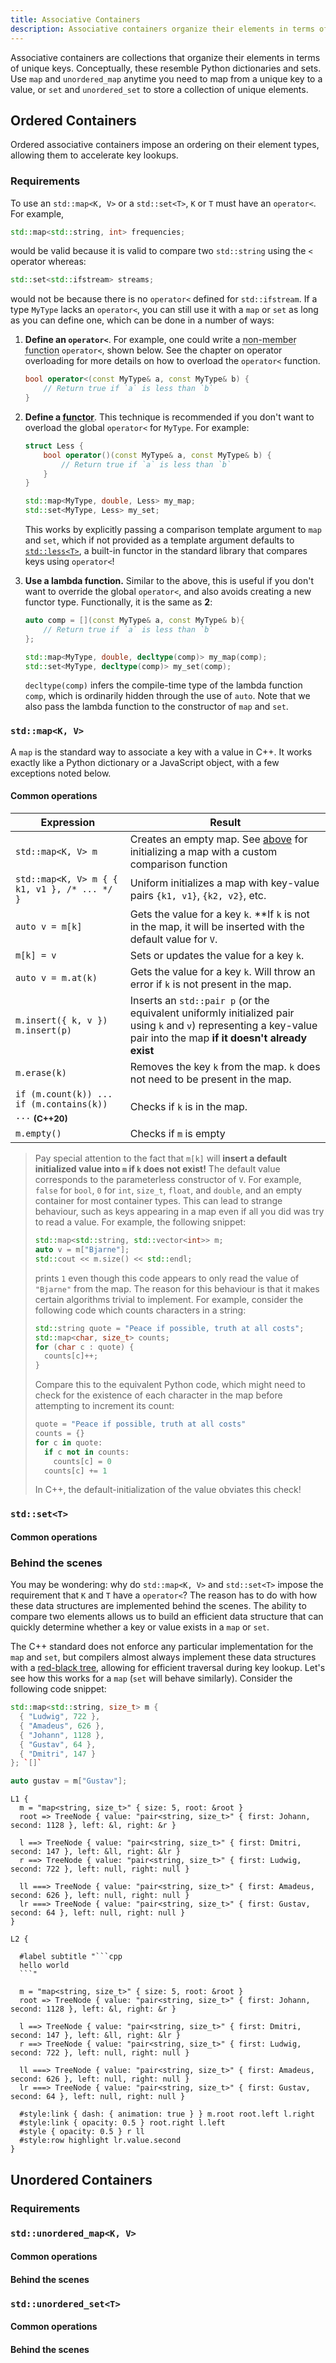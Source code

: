 ```yaml
---
title: Associative Containers
description: Associative containers organize their elements in terms of unique keys.
---
```


Associative containers are collections that organize their elements in terms of unique keys. Conceptually, these resemble Python dictionaries and sets. Use `map` and `unordered_map` anytime you need to map from a unique key to a value, or `set` and `unordered_set` to store a collection of unique elements.

## Ordered Containers

Ordered associative containers impose an ordering on their element types, allowing them to accelerate key lookups.

### Requirements

To use an `std::map<K, V>` or a `std::set<T>`, `K` or `T` must have an `operator<`. For example,

```cpp
std::map<std::string, int> frequencies; 
```

would be valid because it is valid to compare two `std::string` using the `<` operator whereas:

```cpp
std::set<std::ifstream> streams;
```

would not be because there is no `operator<` defined for `std::ifstream`. If a type `MyType` lacks an `operator<`, you can still use it with a `map` or `set` as long as you can define one, which can be done in a number of ways:

1. **Define an `operator<`**. For example, one could write a <abbr title="A free-floating function defined outside of a class">non-member function</abbr> `operator<`, shown below. See the chapter on operator overloading for more details on how to overload the `operator<` function.

    ```cpp
    bool operator<(const MyType& a, const MyType& b) {
        // Return true if `a` is less than `b`
    }
    ```

2. **Define a <abbr title="An object that acts like a function by overloading the call operator, e.g. `operator()`">functor</abbr>**. This technique is recommended if you don't want to overload the global `operator<` for `MyType`. For example:

    ```cpp
    struct Less {
        bool operator()(const MyType& a, const MyType& b) {
            // Return true if `a` is less than `b`
        }
    }

    std::map<MyType, double, Less> my_map;
    std::set<MyType, Less> my_set; 
    ```

    This works by explicitly passing a comparison template argument to `map` and `set`, which if not provided as a template argument defaults to [`std::less<T>`](https://en.cppreference.com/w/cpp/utility/functional/less), a built-in functor in the standard library that compares keys using `operator<`!

3. **Use a lambda function.** Similar to the above, this is useful if you don't want to override the global `operator<`, and also avoids creating a new functor type. Functionally, it is the same as **2**:

    ```cpp
    auto comp = [](const MyType& a, const MyType& b){ 
        // Return true if `a` is less than `b`
    };

    std::map<MyType, double, decltype(comp)> my_map(comp);
    std::set<MyType, decltype(comp)> my_set(comp);
    ```

    `decltype(comp)` infers the compile-time type of the lambda function `comp`, which is ordinarily hidden through the use of `auto`. Note that we also pass the lambda function to the constructor of `map` and `set`.

### `std::map<K, V>`

A `map` is the standard way to associate a key with a value in C++. It works exactly like a Python dictionary or a JavaScript object, with a few exceptions noted below.

#### Common operations

| Expression | Result |
|-----------|--------|
| `std::map<K, V> m` | Creates an empty map. See [above](#requirements) for initializing a map with a custom comparison function |
| `std::map<K, V> m { { k1, v1 }, /* ... */ }` | Uniform initializes a map with key-value pairs `{k1, v1}`, `{k2, v2}`, etc. |
| `auto v = m[k]` | Gets the value for a key `k`. **If `k` is not in the map, it will be inserted with the default value for `V`. |
| `m[k] = v` | Sets or updates the value for a key `k`. |
| `auto v = m.at(k)` | Gets the value for a key `k`. Will throw an error if `k` is not present in the map. |
| `m.insert({ k, v })` <br /> `m.insert(p)` | Inserts an `std::pair p` (or the equivalent uniformly initialized pair using `k` and `v`) representing a key-value pair into the map **if it doesn't already exist** |
| `m.erase(k)` | Removes the key `k` from the map. `k` does not need to be present in the map. |
| `if (m.count(k)) ...` <br /> `if (m.contains(k)) ...` <sub>**(C++20)**</sub> | Checks if `k` is in the map. |
| `m.empty()` | Checks if `m` is empty |

> Pay special attention to the fact that `m[k]` will **insert a default initialized value into `m` if `k` does not exist!** The default value corresponds to the parameterless constructor of `V`. For example, `false` for `bool`, `0` for `int`, `size_t`, `float`, and `double`, and an empty container for most container types. This can lead to strange behaviour, such as keys appearing in a map even if all you did was try to read a value. For example, the following snippet:
> 
> ```cpp
> std::map<std::string, std::vector<int>> m;
> auto v = m["Bjarne"];
> std::cout << m.size() << std::endl;
> ```
>
> prints `1` even though this code appears to only read the value of `"Bjarne"` from the map. The reason for this behaviour is that it makes certain algorithms trivial to implement. For example, consider the following code which counts characters in a string:
>
> ```cpp
> std::string quote = "Peace if possible, truth at all costs";
> std::map<char, size_t> counts;
> for (char c : quote) {
>   counts[c]++; 
> }
> ```
>
> Compare this to the equivalent Python code, which might need to check for the existence of each character in the map before attempting to increment its count:
>
> ```python
> quote = "Peace if possible, truth at all costs"
> counts = {}
> for c in quote:
>   if c not in counts:
>     counts[c] = 0
>   counts[c] += 1
> ```
>
> In C++, the default-initialization of the value obviates this check!

### `std::set<T>`

#### Common operations

### Behind the scenes

You may be wondering: why do `std::map<K, V>` and `std::set<T>` impose the requirement that `K` and `T` have a `operator<`? The reason has to do with how these data structures are implemented behind the scenes. The ability to compare two elements allows us to build an efficient data structure that can quickly determine whether a key or value exists in a `map` or `set`.

The C++ standard does not enforce any particular implementation for the `map` and `set`, but compilers almost always implement these data structures with a [red-black tree](https://en.wikipedia.org/wiki/Red%E2%80%93black_tree), allowing for efficient traversal during key lookup. Let's see how this works for a `map` (`set` will behave similarly). Consider the following code snippet:

```cpp
std::map<std::string, size_t> m {
  { "Ludwig", 722 },
  { "Amadeus", 626 },
  { "Johann", 1128 },
  { "Gustav", 64 },
  { "Dmitri", 147 }
}; `[]`

auto gustav = m["Gustav"];
```

```memory
L1 {
  m = "map<string, size_t>" { size: 5, root: &root }
  root => TreeNode { value: "pair<string, size_t>" { first: Johann, second: 1128 }, left: &l, right: &r }

  l ==> TreeNode { value: "pair<string, size_t>" { first: Dmitri, second: 147 }, left: &ll, right: &lr }
  r ==> TreeNode { value: "pair<string, size_t>" { first: Ludwig, second: 722 }, left: null, right: null }

  ll ===> TreeNode { value: "pair<string, size_t>" { first: Amadeus, second: 626 }, left: null, right: null }
  lr ===> TreeNode { value: "pair<string, size_t>" { first: Gustav, second: 64 }, left: null, right: null }
}

L2 {

  #label subtitle "```cpp
  hello world
  ```"

  m = "map<string, size_t>" { size: 5, root: &root }
  root => TreeNode { value: "pair<string, size_t>" { first: Johann, second: 1128 }, left: &l, right: &r }

  l ==> TreeNode { value: "pair<string, size_t>" { first: Dmitri, second: 147 }, left: &ll, right: &lr }
  r ==> TreeNode { value: "pair<string, size_t>" { first: Ludwig, second: 722 }, left: null, right: null }

  ll ===> TreeNode { value: "pair<string, size_t>" { first: Amadeus, second: 626 }, left: null, right: null }
  lr ===> TreeNode { value: "pair<string, size_t>" { first: Gustav, second: 64 }, left: null, right: null }

  #style:link { dash: { animation: true } } m.root root.left l.right
  #style:link { opacity: 0.5 } root.right l.left
  #style { opacity: 0.5 } r ll
  #style:row highlight lr.value.second
}
```

## Unordered Containers


### Requirements

### `std::unordered_map<K, V>`

#### Common operations

#### Behind the scenes

### `std::unordered_set<T>`

#### Common operations

#### Behind the scenes
